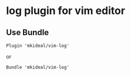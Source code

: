 # log plugin for vim editor

## Use Bundle

```vim
Plugin 'mkideal/vim-log'
```

or

```vim
Bundle 'mkideal/vim-log'
```
